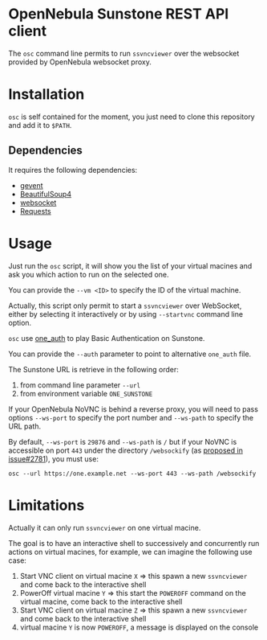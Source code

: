 # OpenNebula Sunstone REST API client

The `osc` command line permits to run `ssvncviewer` over the websocket
provided by OpenNebula websocket proxy.

# Installation

`osc` is self contained for the moment, you just need to clone this
repository and add it to `$PATH`.

## Dependencies

It requires the following dependencies:

* [gevent](http://www.gevent.org/)
* [BeautifulSoup4](http://www.crummy.com/software/BeautifulSoup)
* [websocket](https://github.com/liris/websocket-client)
* [Requests](http://python-requests.org)

# Usage

Just run the `osc` script, it will show you the list of your virtual
macines and ask you which action to run on the selected one.

You can provide the `--vm <ID>` to specify the ID of the virtual
machine.

Actually, this script only permit to start a `ssvncviewer` over
WebSocket, either by selecting it interactively or by using `--startvnc` command line option.

`osc` use
[one_auth](http://docs.opennebula.org/stable/administration/users_and_groups/manage_users.html#shell-environment)
to play Basic Authentication on Sunstone.

You can provide the `--auth` parameter to point to alternative
`one_auth` file.

The Sunstone URL is retrieve in the following order:

1. from command line parameter `--url`
2. from environment variable `ONE_SUNSTONE`

If your OpenNebula NoVNC is behind a reverse proxy, you will need to
pass options `--ws-port` to specify the port number and `--ws-path` to
specify the URL path.

By default, `--ws-port` is `29876` and `--ws-path` is `/` but if your
NoVNC is accessible on port `443` under the directory `/websockify`
(as [proposed in issue#2781](https://github.com/OpenNebula/one/issues/2781)),
you must use:

```
osc --url https://one.example.net --ws-port 443 --ws-path /websockify
```

# Limitations

Actually it can only run `ssvncviewer` on one virtual macine.

The goal is to have an interactive shell to successively and
concurrently run actions on virtual macines, for example, we can
imagine the following use case:

1. Start VNC client on virtual macine `X` => this spawn a new
   `ssvncviewer` and come back to the interactive shell
2. PowerOff virtual macine `Y` => this start the `POWEROFF` command on
   the virtual macine, come back to the interactive shell
3. Start VNC client on virtual macine `Z` => this spawn a new
   `ssvncviewer` and come back to the interactive shell
4. virtual macine `Y` is now `POWEROFF`, a message is displayed on the
   console

